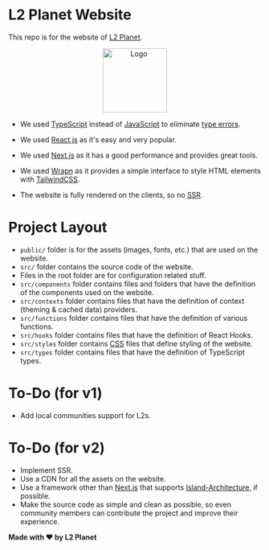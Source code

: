 # L2 Planet Website

This repo is for the website of [L2 Planet](https://l2planet.xyz/about).

<p align="center">
  <a href="https://l2planet.xyz"><img src="https://l2planet.xyz/l2planet.webp" alt="Logo" height=128></a>
</p>



- We used
[TypeScript](https://www.typescriptlang.org/)
instead of 
[JavaScript](https://tr.wikipedia.org/wiki/JavaScript)
to eliminate
[type errors](https://en.wikipedia.org/wiki/Type_system#Type_errors).

- We used [React.js](https://reactjs.org/) as it's easy and very popular.

- We used [Next.js](https://nextjs.org/) as it has a good performance and provides great tools.

- We used [Wrapn](https://github.com/wrapn/wrapn) as it provides a simple interface to style HTML elements with [TailwindCSS](https://tailwindcss.com/).

- The website is fully rendered on the clients, so no [SSR](https://en.wikipedia.org/wiki/Server-side_scripting).


# Project Layout
- `public/` folder is for the assets (images, fonts, etc.) that are used on the website.
- `src/` folder contains the source code of the website.
- Files in the root folder are for configuration related stuff.
- `src/components` folder contains files and folders that have the definition of the components used on the website.
- `src/contexts` folder contains files that have the definition of context (theming & cached data) providers.
- `src/functions` folder contains files that have the definition of various functions.
- `src/hooks` folder contains files that have the definition of React Hooks.
- `src/styles` folder contains [CSS](https://en.wikipedia.org/wiki/CSS) files that define styling of the website.
- `src/types` folder contains files that have the definition of TypeScript types.

# To-Do (for v1)
- Add local communities support for L2s.

# To-Do (for v2)
- Implement SSR.
- Use a CDN for all the assets on the website. 
- Use a framework other than [Next.js](https://nextjs.org/) that supports [Island-Architecture](https://jasonformat.com/islands-architecture/), if possible.
- Make the source code as simple and clean as possible, so even community members can contribute the project and improve their experience.

**Made with ❤ by L2 Planet**
